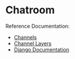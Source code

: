 # Chatroom

Reference Documentation:
- [Channels](https://channels.readthedocs.io/en/stable/#readme)
- [Channel Layers](https://channels.readthedocs.io/en/latest/topics/channel_layers.html)
- [Django Documentation](https://docs.djangoproject.com/en/4.0/)
